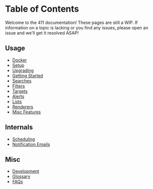 Table of Contents
=================

Welcome to the 411 documentation! These pages are still a WIP. If information on a topic is lacking or you find any issues, please open an issue and we'll get it resolved ASAP!


Usage
-----

- [Docker](/docks/Docker.md)
- [Setup](/docs/Setup.md)
- [Upgrading](/docs/Upgrading.md)
- [Getting Started](/docs/GettingStarted.md)
- [Searches](/docs/Searches.md)
- [Filters](/docs/Filters.md)
- [Targets](/docs/Targets.md)
- [Alerts](/docs/Alerts.md)
- [Lists](/docs/Lists.md)
- [Renderers](/docs/Renderers.md)
- [Misc Features](/docs/MiscFeatures.md)


Internals
---------

- [Scheduling](/docs/Scheduling.md)
- [Notification Emails](/docs/Notifications.md)


Misc
----

- [Development](/docs/Development.md)
- [Glossary](/docs/Glossary.md)
- [FAQs](/docs/FAQs.md)
